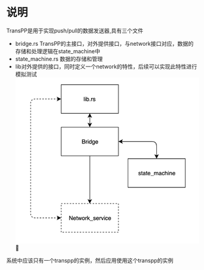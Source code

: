 # 说明
TransPP是用于实现push/pull的数据发送器,具有三个文件
* bridge.rs TransPP的主接口，对外提供接口，与network接口对应，数据的存储和处理逻辑在state_machine中
* state_machine.rs 数据的存储和管理
* lib对外提供的接口，同时定义一个network的特性，后续可以实现此特性进行模拟测试
   ![](arch.png)

系统中应该只有一个transpp的实例，然后应用使用这个transpp的实例